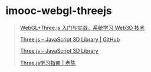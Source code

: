 # imooc-webgl-threejs

> [WebGL+Three.js 入门与实战，系统学习 Web3D 技术](https://coding.imooc.com/class/chapter/622.html#Anchor)
> 
> [Three.js – JavaScript 3D Library | GitHub](https://github.com/mrdoob/three.js)
>  
> [Three.js – JavaScript 3D Library](https://threejs.org/)
> 
> [Three.js学习指南 | 老陈](https://www.three3d.cn/)
